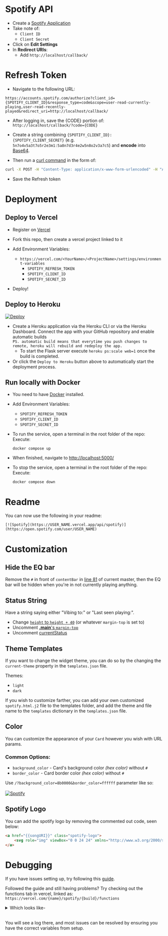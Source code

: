# Spotify API

* Create a [Spotify Application](https://developer.spotify.com/dashboard/applications)
* Take note of:
    * `Client ID`
    * `Client Secret`
* Click on **Edit Settings**
* In **Redirect URIs**:
    * Add `http://localhost/callback/`

# Refresh Token

* Navigate to the following URL:

```
https://accounts.spotify.com/authorize?client_id={SPOTIFY_CLIENT_ID}&response_type=code&scope=user-read-currently-playing,user-read-recently-played&redirect_uri=http://localhost/callback/
```

* After logging in, save the {CODE} portion of: `http://localhost/callback/?code={CODE}`

* Create a string combining `{SPOTIFY_CLIENT_ID}:{SPOTIFY_CLIENT_SECRET}` (e.g. `5n7o4v5a3t7o5r2e3m1:5a8n7d3r4e2w5n8o2v3a7c5`) and **encode** into [Base64](https://base64.io/).

* Then run a [curl command](https://httpie.org/run) in the form of:
```sh
curl -X POST -H "Content-Type: application/x-www-form-urlencoded" -H "Authorization: Basic {BASE64}" -d "grant_type=authorization_code&redirect_uri=http://localhost/callback/&code={CODE}" https://accounts.spotify.com/api/token
```

* Save the Refresh token

# Deployment

## Deploy to Vercel

* Register on [Vercel](https://vercel.com/)

* Fork this repo, then create a vercel project linked to it

* Add Environment Variables:
    * `https://vercel.com/<YourName>/<ProjectName>/settings/environment-variables`
        * `SPOTIFY_REFRESH_TOKEN`
        * `SPOTIFY_CLIENT_ID`
        * `SPOTIFY_SECRET_ID`

* Deploy!

## Deploy to Heroku  

[![Deploy](https://www.herokucdn.com/deploy/button.svg)](https://dashboard.heroku.com/new?template=https%3A%2F%2Fgithub.com%2Fnovatorem%2Fnovatorem)
- Create a Heroku application via the Heroku CLI or via the Heroku Dashboard. Connect the app with your GitHub repository and enable automatic builds <br>
    `PS. automatic build means that everytime you push changes to remote, heroku will rebuild and redeploy the app.`
    - To start the Flask server execute `heroku ps:scale web=1` once the build is completed.
- Or click the `Deploy to Heroku` button above to automatically start the deployment process.

## Run locally with Docker

* You need to have [Docker](https://docs.docker.com/get-docker/) installed.

* Add Environment Variables:
    * `SPOTIFY_REFRESH_TOKEN`
    * `SPOTIFY_CLIENT_ID`
    * `SPOTIFY_SECRET_ID`
  
* To run the service, open a terminal in the root folder of the repo: <br>
    Execute:
    ```
    docker compose up
    ```
* When finished, navigate to [http://localhost:5000/](http://localhost:5000/)
    
* To stop the service, open a terminal in the root folder of the repo: <br>
    Execute:
    ```
    docker compose down
    ```

# Readme

You can now use the following in your readme:

```[![Spotify](https://USER_NAME.vercel.app/api/spotify)](https://open.spotify.com/user/USER_NAME)```

# Customization

## Hide the EQ bar

Remove the `#` in front of `contentBar` in [line 81](https://github.com/GhostOf0days/GhostOf0days/blob/main/api/spotify.py#L81) of current master, then the EQ bar will be hidden when you're in not currently playing anything.

## Status String

Have a string saying either "Vibing to:" or "Last seen playing:".

* Change [`height` to `height + 40`](https://github.com/GhostOf0days/GhostOf0days/blob/main/api/templates/spotify.html.j2#L1-L2) (or whatever `margin-top` is set to)
* Uncomment [**.main**'s `margin-top`](https://github.com/GhostOf0days/GhostOf0days/blob/main/api/templates/spotify.html.j2#L10)
* Uncomment [currentStatus](https://github.com/GhostOf0days/GhostOf0days/blob/main/api/templates/spotify.html.j2#L93)

## Theme Templates

If you want to change the widget theme, you can do so by the changing the `current-theme` property in the `templates.json` file.

Themes:
* `light`
* `dark`

If you wish to customize farther, you can add your own customized `spotify.html.j2` file to the templates folder, and add the theme and file name to the `templates` dictionary in the `templates.json` file.

## Color

You can customize the appearance of your `Card` however you wish with URL params.

### Common Options:

- `background_color` - Card's background color _(hex color)_ without `#`
- `border_color` - Card border color _(hex color)_ without `#`

Use `/?background_color=8b0000&border_color=ffffff` parameter like so:  
&nbsp; <br> [![Spotify](https://readme-ashen.vercel.app/api/spotify?background_color=0d1117&border_color=ffffff)]()

## Spotify Logo

You can add the spotify logo by removing the commented out code, seen below:
```html
<a href="{{songURI}}" class="spotify-logo">
    <svg role="img" viewBox="0 0 24 24" xmlns="http://www.w3.org/2000/svg"><title>Spotify</title><path d="M12 0C5.4 0 0 5.4 0 12s5.4 12 12 12 12-5.4 12-12S18.66 0 12 0zm5.521 17.34c-.24.359-.66.48-1.021.24-2.82-1.74-6.36-2.101-10.561-1.141-.418.122-.779-.179-.899-.539-.12-.421.18-.78.54-.9 4.56-1.021 8.52-.6 11.64 1.32.42.18.479.659.301 1.02zm1.44-3.3c-.301.42-.841.6-1.262.3-3.239-1.98-8.159-2.58-11.939-1.38-.479.12-1.02-.12-1.14-.6-.12-.48.12-1.021.6-1.141C9.6 9.9 15 10.561 18.72 12.84c.361.181.54.78.241 1.2zm.12-3.36C15.24 8.4 8.82 8.16 5.16 9.301c-.6.179-1.2-.181-1.38-.721-.18-.601.18-1.2.72-1.381 4.26-1.26 11.28-1.02 15.721 1.621.539.3.719 1.02.419 1.56-.299.421-1.02.599-1.559.3z"/></svg>
</a>
```

# Debugging
If you have issues setting up, try following this [guide](https://youtu.be/n6d4KHSKqGk?t=615).

Followed the guide and still having problems?
Try checking out the functions tab in vercel, linked as:
```https://vercel.com/{name}/spotify/{build}/functions``` 

<details><summary>Which looks like-</summary>

![image](https://user-images.githubusercontent.com/16753077/91338931-b0326680-e7a3-11ea-8178-5499e0e73250.png)

</details><br>

You will see a log there, and most issues can be resolved by ensuring you have the correct variables from setup.
